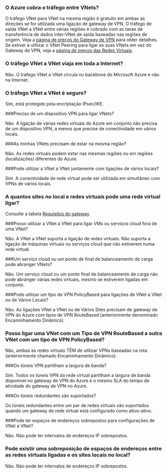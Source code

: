 ### <a name="does-azure-charge-for-traffic-between-vnets"></a>O Azure cobra o tráfego entre VNets?

O tráfego VNet para VNet na mesma região é gratuito em ambas as direções se for utilizada uma ligação de gateway de VPN. O tráfego de saída VNet a VNet entre várias regiões é cobrado com as taxas de transferência de dados inter-VNet de saída baseadas nas regiões de origem. Veja a [página de preços do Gateway de VPN](https://azure.microsoft.com/pricing/details/vpn-gateway/) para obter detalhes. Se estiver a utilizar o VNet Peering para ligar as suas VNets em vez do Gateway de VPN, veja a [página de preços das Redes Virtuais](https://azure.microsoft.com/pricing/details/virtual-network/).

### <a name="does-vnet-to-vnet-traffic-travel-across-the-internet"></a>O tráfego VNet a VNet viaja em toda a Internet?

Não. O tráfego VNet a VNet circula no backbone do Microsoft Azure e não na Internet.

### <a name="is-vnet-to-vnet-traffic-secure"></a>O tráfego VNet a VNet é seguro?

Sim, está protegido pela encriptação IPsec/IKE.

###<a name="do-i-need-a-vpn-device-to-connect-vnets-together"></a>Preciso de um dispositivo VPN para ligar VNets?

Não. A ligação de várias redes virtuais do Azure em conjunto não precisa de um dispositivo VPN, a menos que precise de conectividade em vários locais.

###<a name="do-my-vnets-need-to-be-in-the-same-region"></a>As minhas VNets precisam de estar na mesma região?

Não. As redes virtuais podem estar nas mesmas regiões ou em regiões (localizações) diferentes do Azure.

###<a name="can-i-use-vnet-to-vnet-along-with-multi-site-connections"></a>Pode utilizar a VNet a VNet juntamente com ligações de vários locais?

Sim. A conectividade de rede virtual pode ser utilizada em simultâneo com VPNs de vários locais.

### <a name="how-many-on-premises-sites-and-virtual-networks-can-one-virtual-network-connect-to"></a>A quantos sites no local e redes virtuais pode uma rede virtual ligar?

Consulte a tabela [Requisitos do gateway](../articles/vpn-gateway/vpn-gateway-about-vpn-gateway-settings.md#requirements).

###<a name="can-i-use-vnet-to-vnet-to-connect-vms-or-cloud-services-outside-of-a-vnet"></a>Posso utilizar a VNet a VNet para ligar VMs ou serviços cloud fora de uma VNet?

Não. A VNet a VNet suporta a ligação de redes virtuais. Não suporta a ligação de máquinas virtuais ou serviços cloud que não estiverem numa rede virtual.

###<a name="can-a-cloud-service-or-a-load-balancing-endpoint-span-vnets"></a>Um serviço cloud ou um ponto de final de balanceamento de carga pode abranger VNets?

Não. Um serviço cloud ou um ponto final de balanceamento de carga não pode abranger várias redes virtuais, mesmo se estiverem ligadas em conjunto.

###<a name="can-i-used-a-policybased-vpn-type-for-vnet-to-vnet-or-multi-site-connections"></a>Pode utilizar um tipo de VPN PolicyBased para ligações de VNet a VNet ou de Vários Locais?

Não. As ligações VNet a VNet ou de Vários Sites precisam de gateway de VPN do Azure com tipos de VPN RouteBased (anteriormente denominado Encaminhamento Dinâmico).

### <a name="can-i-connect-a-vnet-with-a-routebased-vpn-type-to-another-vnet-with-a-policybased-vpn-type"></a>Posso ligar uma VNet com um Tipo de VPN RouteBased a outra VNet com um tipo de VPN PolicyBased?

Não, ambas as redes virtuais TÊM de utilizar VPNs baseadas na rota (anteriormente chamado Encaminhamento Dinâmico).

###<a name="do-vpn-tunnels-share-bandwidth"></a>Os túneis VPN partilham a largura de banda?

Sim. Todos os túneis VPN da rede virtual partilham a largura de banda disponível no gateway de VPN do Azure e o mesmo SLA do tempo de atividade do gateway de VPN no Azure.

###<a name="are-redundant-tunnels-supported"></a>Os túneis redundantes são suportados?

Os túneis redundantes entre um par de redes virtuais são suportados quando um gateway de rede virtual está configurado como ativo-ativo.

###<a name="can-i-have-overlapping-address-spaces-for-vnet-to-vnet-configurations"></a>Pode ter espaços de endereços sobrepostos para configurações de VNet a VNet?

Não. Não pode ter intervalos de endereços IP sobrepostos.

### <a name="can-there-be-overlapping-address-spaces-among-connected-virtual-networks-and-on-premises-local-sites"></a>Pode existir uma sobreposição de espaços de endereços entre as redes virtuais ligadas e os sites locais no local?

Não. Não pode ter intervalos de endereços IP sobrepostos.



